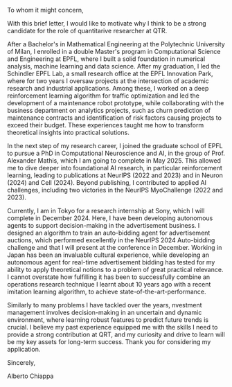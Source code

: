To whom it might concern,

With this brief letter, I would like to motivate why I think to be a strong candidate for the role of quantitarive researcher at QTR.

After a Bachelor's in Mathematical Engineering at the Polytechnic University of Milan, I enrolled in a double Master's program in Computational Science and Engineering at EPFL, where  I built a solid foundation in numerical analysis, machine learning and data science. After my graduation, I led the Schindler EPFL Lab, a small research office at the EPFL Innovation Park, where for two years I oversaw projects at the intersection of academic research and industrial applications. Among these, I worked on a deep reinforcement learning algorithm for traffic optimization and led the development of a maintenance robot prototype, while collaborating with the business department on analytics projects, such as churn prediction of maintenance contracts and identification of risk factors causing projects to exceed their budget. These experiences taught me how to transform theoretical insights into practical solutions.

In the next step of my research career, I joined the graduate school of EPFL to pursue a PhD in Computational Neuroscience and AI, in the group of Prof. Alexander Mathis, which I am going to complete in May 2025. This allowed me to dive deeper into foundational AI research, in particular reinforcement learning, leading to publications at NeurIPS (2022 and 2023) and in Neuron (2024) and Cell (2024). Beyond publishing, I contributed to applied AI challenges, including two victories in the NeurIPS MyoChallenge (2022 and 2023).

Currently, I am in Tokyo for a research internship at Sony, which I will complete in December 2024. Here, I have been developing autonomous agents to support decision-making in the advertisement business. I designed an algorithm to train an auto-bidding agent for advertisement auctions, which performed excellently in the NeurIPS 2024 Auto-bidding challenge and that I will present at the conference in December. Working in Japan has been an invaluable cultural experience, while developing an autonomous agent for real-time advertisement bidding has tested for my ability to apply theoretical notions to a  problem of great practical relevance. I cannot overstate how fulfilling it has been to successfully combine an operations research technique I learnt about 10 years ago with a recent imitation learning algorithm, to achieve state-of-the-art-performance.

Similarly to many problems I have tackled over the years, nvestment management involves decision-making in an uncertain and dynamic environment, where learning robust features to predict future trends is crucial. I believe my past experience equipped me with the skills I need to provide a strong contribution at QRT, and my curiosity and drive to learn will be my key assets for long-term success.  Thank you for considering my application.

Sincerely,

Alberto Chiappa